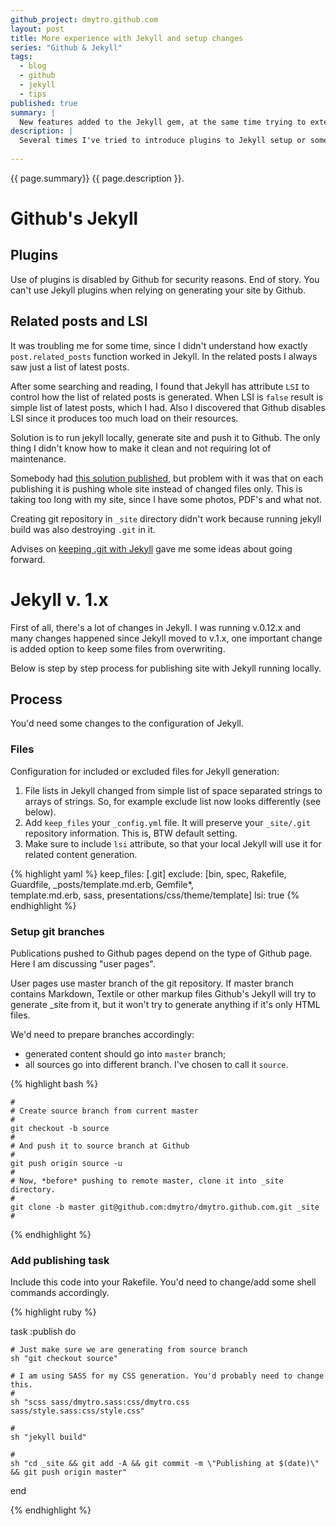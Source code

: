 ```yaml
---
github_project: dmytro.github.com
layout: post
title: More experience with Jekyll and setup changes
series: "Github & Jekyll"
tags:
  - blog
  - github
  - jekyll
  - tips
published: true
summary: |
  New features added to the Jekyll gem, at the same time trying to extend my Jekyll setup I hit Github limitations.
description: |
  Several times I've tried to introduce plugins to Jekyll setup or some advanced feature, only to discover that Github disables some of the (quite useful) features.
  
---
```


<p class="italic"> {{ page.summary}} {{ page.description }}. </p>

# Github's Jekyll

## Plugins

Use of plugins is disabled by Github for security reasons. End of story. You can't use Jekyll plugins when relying on generating your site by Github.

## Related posts and LSI

It was troubling me for some time, since I didn't understand how exactly `post.related_posts` function worked in Jekyll. In the related posts I always saw just a list of latest posts. 

After some searching and reading, I found that Jekyll has attribute `LSI` to control how the list of related posts is generated. When LSI is `false` result is simple list of latest posts, which I had. Also I discovered that Github disables LSI since it produces too much load on their resources.

Solution is to run jekyll locally, generate site and push it to Github. The only thing I didn't know how to make it clean and not requiring lot of maintenance. 

Somebody had [this solution published](http://www.trottercashion.com/2011/04/11/use-git-plumbing-for-more-awesome-github-pages.html), but problem with it was that on each publishing it is pushing whole site instead of changed files only. This is taking too long with my site, since I have some photos, PDF's and what not.

Creating git repository in `_site` directory didn't work because running jekyll build was also destroying `.git` in it.

Advises on [keeping .git with Jekyll](http://stackoverflow.com/questions/7555837/publish-jekyll-generated-to-gh-pages-and-not-overwite-the-git-in-site) gave me some ideas about going forward.


# Jekyll v. 1.x

First of all, there's a lot of changes in Jekyll. I was running v.0.12.x and many changes happened since Jekyll moved to v.1.x, one important change is added option to keep some files from overwriting. 

Below is step by step process for publishing site with Jekyll running locally.

## Process

You'd need some changes to  the configuration of Jekyll.

### Files

Configuration for included or excluded files for Jekyll generation:

1. File lists in Jekyll changed from simple list of space separated strings to arrays of strings. So, for example exclude list now looks differently (see below).
2. Add `keep_files` your `_config.yml` file. It will preserve your `_site/.git` repository information. This is, BTW default setting. 
3. Make sure to include `lsi` attribute, so that your local Jekyll will use it for related content generation.

{% highlight yaml %}
keep_files: [.git]
exclude: [bin, spec, Rakefile, Guardfile, _posts/template.md.erb, Gemfile*, \
  template.md.erb, sass, presentations/css/theme/template]
lsi: true
{% endhighlight %}

### Setup git branches

Publications pushed to Github pages depend on the type of Github page. Here I am discussing "user pages". 

User pages use master branch of the git repository. If master branch contains Markdown, Textile or other markup files Github's Jekyll will try to generate _site from it, but it won't try to generate anything if it's only HTML files. 

We'd need to prepare branches accordingly:

* generated content should go into `master` branch;
* all sources go into different branch. I've chosen to call it `source`.


{% highlight bash %}

    #
    # Create source branch from current master
    #
    git checkout -b source 
    #
    # And push it to source branch at Github
    #
    git push origin source -u
    #
    # Now, *before* pushing to remote master, clone it into _site directory.
    #
    git clone -b master git@github.com:dmytro/dmytro.github.com.git _site
    #
{% endhighlight %}


### Add publishing task

Include this code into your Rakefile. You'd need to change/add some shell commands accordingly. 

{% highlight ruby %}

task :publish do

    # Just make sure we are generating from source branch
    sh "git checkout source"
    
    # I am using SASS for my CSS generation. You'd probably need to change this.
    #
    sh "scss sass/dmytro.sass:css/dmytro.css sass/style.sass:css/style.css"
    
    #
    sh "jekyll build"
    
    # 
    sh "cd _site && git add -A && git commit -m \"Publishing at $(date)\" && git push origin master"
end

{% endhighlight %}

<!--  LocalWords:  jekyll plugins Github's LSI PDF's Gemfile endhighlight CSS
 -->


<!--  LocalWords:  scss cd
 -->
